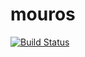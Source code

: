 # mouros

[![Build Status](https://travis-ci.org/mour/mouros.svg?branch=master)](https://travis-ci.org/mour/mouros)

